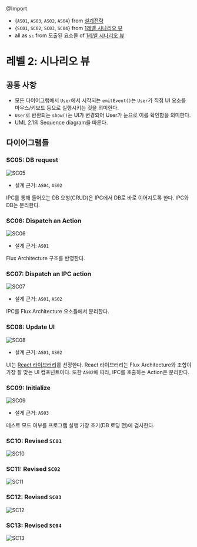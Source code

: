 @Import
* {`AS01`, `AS03`, `AS02`, `AS04`} from [설계전략](./arch.strategies.md)
* {`SC01`, `SC02`, `SC03`, `SC04`} from [1레벨 시나리오 뷰](./arch.views.1.scenario.md)
* all as `sc` from 도출된 요소들 of [1레벨 시나리오 뷰](./arch.views.1.scenario.md)

# 레벨 2: 시나리오 뷰
## 공통 사항
* 모든 다이어그램에서 `User`에서 시작되는 `emitEvent()`는 `User`가 직접 UI 요소를 마우스/키보드 등으로 실행시키는 것을 의미한다.
* `User`로 반환되는 `show()`는 UI가 변경되어 User가 눈으로 이를 확인함을 의미한다.
* UML 2.1의 Sequence diagram을 따른다.

## 다이어그램들
### SC05: DB request
![SC05](../images/scenario-view-sc05-2016-08-19.png)
* 설계 근거: `AS04`, `AS02`

IPC를 통해 들어오는 DB 요청(CRUD)은 IPC에서 DB로 바로 이어지도록 한다. IPC와 DB는 분리한다.

### SC06: Dispatch an Action
![SC06](../images/scenario-view-sc06-2016-08-19.png)
* 설계 근거: `AS01`

Flux Architecture 구조를 반영한다.

### SC07: Dispatch an IPC action
![SC07](../images/scenario-view-sc07-2016-08-19.png)
* 설계 근거: `AS01`, `AS02`

IPC를 Flux Architecture 요소들에서 분리한다.

### SC08: Update UI
![SC08](../images/scenario-view-sc08-2016-08-19.png)
* 설계 근거: `AS01`, `AS02`

UI는 [React 라이브러리](https://facebook.github.io/react/)를 선정한다. React 라이브러리는 Flux Architecture와 조합이 가장 잘 맞는 UI 컴포넌트이다. 또한 `AS02`에 따라, IPC를 호출하는 Action은 분리한다.

### SC09: Initialize
![SC09](../images/scenario-view-sc09-2016-08-19.png)
* 설계 근거: `AS03`

테스트 모드 여부를 프로그램 실행 가장 초기(DB 로딩 전)에 검사한다.

### SC10: Revised `SC01`
![SC10](../images/scenario-view-sc10-2016-08-19.png)

### SC11: Revised `SC02`
![SC11](../images/scenario-view-sc11-2016-08-19.png)

### SC12: Revised `SC03`
![SC12](../images/scenario-view-sc12-2016-08-19.png)

### SC13: Revised `SC04`
![SC13](../images/scenario-view-sc13-2016-08-19.png)
